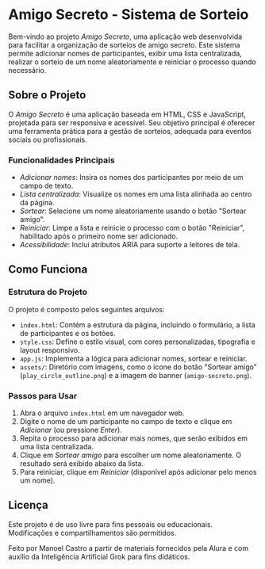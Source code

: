# Amigo Secreto - Sistema de Sorteio

Bem-vindo ao projeto *Amigo Secreto*, uma aplicação web desenvolvida para facilitar a organização de sorteios de amigo secreto. Este sistema permite adicionar nomes de participantes, exibir uma lista centralizada, realizar o sorteio de um nome aleatoriamente e reiniciar o processo quando necessário.

## Sobre o Projeto

O *Amigo Secreto* é uma aplicação baseada em HTML, CSS e JavaScript, projetada para ser responsiva e acessível. Seu objetivo principal é oferecer uma ferramenta prática para a gestão de sorteios, adequada para eventos sociais ou profissionais.

### Funcionalidades Principais
- *Adicionar nomes*: Insira os nomes dos participantes por meio de um campo de texto.
- *Lista centralizada*: Visualize os nomes em uma lista alinhada ao centro da página.
- *Sortear*: Selecione um nome aleatoriamente usando o botão "Sortear amigo".
- *Reiniciar*: Limpe a lista e reinicie o processo com o botão "Reiniciar", habilitado após o primeiro nome ser adicionado.
- *Acessibilidade*: Inclui atributos ARIA para suporte a leitores de tela.

## Como Funciona

### Estrutura do Projeto
O projeto é composto pelos seguintes arquivos:
- `index.html`: Contém a estrutura da página, incluindo o formulário, a lista de participantes e os botões.
- `style.css`: Define o estilo visual, com cores personalizadas, tipografia e layout responsivo.
- `app.js`: Implementa a lógica para adicionar nomes, sortear e reiniciar.
- `assets/`: Diretório com imagens, como o ícone do botão "Sortear amigo" (`play_circle_outline.png`) e a imagem do banner (`amigo-secreto.png`).

### Passos para Usar
1. Abra o arquivo `index.html` em um navegador web.
2. Digite o nome de um participante no campo de texto e clique em *Adicionar* (ou pressione *Enter*).
3. Repita o processo para adicionar mais nomes, que serão exibidos em uma lista centralizada.
4. Clique em *Sortear amigo* para escolher um nome aleatoriamente. O resultado será exibido abaixo da lista.
5. Para reiniciar, clique em *Reiniciar* (disponível após adicionar pelo menos um nome).

## Licença

Este projeto é de uso livre para fins pessoais ou educacionais. Modificações e compartilhamentos são permitidos.

Feito por Manoel Castro a partir de materiais fornecidos pela Alura e com auxílio da Inteligência Artificial Grok para fins didáticos.
